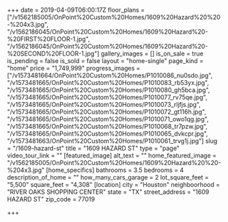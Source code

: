 +++
date = 2019-04-09T06:00:17Z
floor_plans = ["/v1562185005/OnPoint%20Custom%20Homes/1609%20Hazard%20%20-%204x3.jpg", "/v1562186045/OnPoint%20Custom%20Homes/1609%20Hazard%20-%20FIRST%20FLOOR-1.jpg", "/v1562186045/OnPoint%20Custom%20Homes/1609%20Hazard%20-%20SECOND%20FLOOR-1.jpg"]
gallery_images = []
is_on_sale = true
is_pending = false
is_sold = false
layout = "home-single"
page_kind = "home"
price = "1,749,999"
progress_images = ["/v1573481664/OnPoint%20Custom%20Homes/P1010086_nu0sdo.jpg", "/v1573481665/OnPoint%20Custom%20Homes/P1010083_rb53yx.jpg", "/v1573481665/OnPoint%20Custom%20Homes/P1010080_gh5bca.jpg", "/v1573481665/OnPoint%20Custom%20Homes/P1010077_rv75qe.jpg", "/v1573481665/OnPoint%20Custom%20Homes/P1010073_rljfjs.jpg", "/v1573481665/OnPoint%20Custom%20Homes/P1010072_gt116h.jpg", "/v1573481665/OnPoint%20Custom%20Homes/P1010071_owo1qg.jpg", "/v1573481665/OnPoint%20Custom%20Homes/P1010068_tr7pzw.jpg", "/v1573481665/OnPoint%20Custom%20Homes/P1010065_dvkcpr.jpg", "/v1573481663/OnPoint%20Custom%20Homes/P1010061_trvg1j.jpg"]
slug = "/1609-hazard-st"
title = "1609 HAZARD ST"
type = "page"
video_tour_link = ""
[featured_image]
alt_text = ""
home_featured_image = "/v1562185005/OnPoint%20Custom%20Homes/1609%20Hazard%20%20-%204x3.jpg"
[home_specifics]
bathrooms = 3.5
bedrooms = 4
description_of_home = ""
how_many_cars_garage = 2
lot_square_feet = "5,500"
square_feet = "4,308"
[location]
city = "Houston"
neighboorhood = "RIVER OAKS SHOPPING CENTER"
state = "TX"
street_address = "1609 HAZARD ST"
zip_code = 77019

+++
